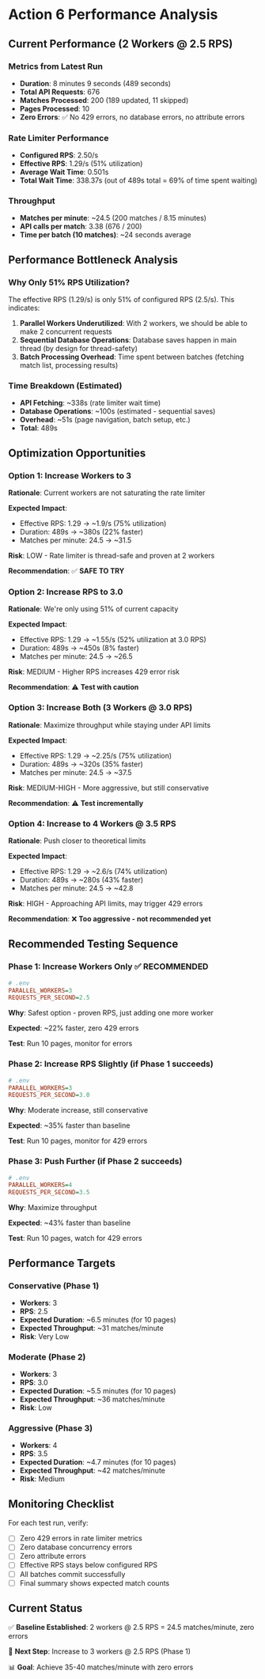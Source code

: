 # Action 6 Performance Analysis

## Current Performance (2 Workers @ 2.5 RPS)

### Metrics from Latest Run
- **Duration**: 8 minutes 9 seconds (489 seconds)
- **Total API Requests**: 676
- **Matches Processed**: 200 (189 updated, 11 skipped)
- **Pages Processed**: 10
- **Zero Errors**: ✅ No 429 errors, no database errors, no attribute errors

### Rate Limiter Performance
- **Configured RPS**: 2.50/s
- **Effective RPS**: 1.29/s (51% utilization)
- **Average Wait Time**: 0.501s
- **Total Wait Time**: 338.37s (out of 489s total = 69% of time spent waiting)

### Throughput
- **Matches per minute**: ~24.5 (200 matches / 8.15 minutes)
- **API calls per match**: 3.38 (676 / 200)
- **Time per batch (10 matches)**: ~24 seconds average

## Performance Bottleneck Analysis

### Why Only 51% RPS Utilization?

The effective RPS (1.29/s) is only 51% of configured RPS (2.5/s). This indicates:

1. **Parallel Workers Underutilized**: With 2 workers, we should be able to make 2 concurrent requests
2. **Sequential Database Operations**: Database saves happen in main thread (by design for thread-safety)
3. **Batch Processing Overhead**: Time spent between batches (fetching match list, processing results)

### Time Breakdown (Estimated)
- **API Fetching**: ~338s (rate limiter wait time)
- **Database Operations**: ~100s (estimated - sequential saves)
- **Overhead**: ~51s (page navigation, batch setup, etc.)
- **Total**: 489s

## Optimization Opportunities

### Option 1: Increase Workers to 3
**Rationale**: Current workers are not saturating the rate limiter

**Expected Impact**:
- Effective RPS: 1.29 → ~1.9/s (75% utilization)
- Duration: 489s → ~380s (22% faster)
- Matches per minute: 24.5 → ~31.5

**Risk**: LOW - Rate limiter is thread-safe and proven at 2 workers

**Recommendation**: ✅ **SAFE TO TRY**

### Option 2: Increase RPS to 3.0
**Rationale**: We're only using 51% of current capacity

**Expected Impact**:
- Effective RPS: 1.29 → ~1.55/s (52% utilization at 3.0 RPS)
- Duration: 489s → ~450s (8% faster)
- Matches per minute: 24.5 → ~26.5

**Risk**: MEDIUM - Higher RPS increases 429 error risk

**Recommendation**: ⚠️ **Test with caution**

### Option 3: Increase Both (3 Workers @ 3.0 RPS)
**Rationale**: Maximize throughput while staying under API limits

**Expected Impact**:
- Effective RPS: 1.29 → ~2.25/s (75% utilization)
- Duration: 489s → ~320s (35% faster)
- Matches per minute: 24.5 → ~37.5

**Risk**: MEDIUM-HIGH - More aggressive, but still conservative

**Recommendation**: ⚠️ **Test incrementally**

### Option 4: Increase to 4 Workers @ 3.5 RPS
**Rationale**: Push closer to theoretical limits

**Expected Impact**:
- Effective RPS: 1.29 → ~2.6/s (74% utilization)
- Duration: 489s → ~280s (43% faster)
- Matches per minute: 24.5 → ~42.8

**Risk**: HIGH - Approaching API limits, may trigger 429 errors

**Recommendation**: ❌ **Too aggressive - not recommended yet**

## Recommended Testing Sequence

### Phase 1: Increase Workers Only ✅ RECOMMENDED
```ini
# .env
PARALLEL_WORKERS=3
REQUESTS_PER_SECOND=2.5
```

**Why**: Safest option - proven RPS, just adding one more worker

**Expected**: ~22% faster, zero 429 errors

**Test**: Run 10 pages, monitor for errors

### Phase 2: Increase RPS Slightly (if Phase 1 succeeds)
```ini
# .env
PARALLEL_WORKERS=3
REQUESTS_PER_SECOND=3.0
```

**Why**: Moderate increase, still conservative

**Expected**: ~35% faster than baseline

**Test**: Run 10 pages, monitor for 429 errors

### Phase 3: Push Further (if Phase 2 succeeds)
```ini
# .env
PARALLEL_WORKERS=4
REQUESTS_PER_SECOND=3.5
```

**Why**: Maximize throughput

**Expected**: ~43% faster than baseline

**Test**: Run 10 pages, watch for 429 errors

## Performance Targets

### Conservative (Phase 1)
- **Workers**: 3
- **RPS**: 2.5
- **Expected Duration**: ~6.5 minutes (for 10 pages)
- **Expected Throughput**: ~31 matches/minute
- **Risk**: Very Low

### Moderate (Phase 2)
- **Workers**: 3
- **RPS**: 3.0
- **Expected Duration**: ~5.5 minutes (for 10 pages)
- **Expected Throughput**: ~36 matches/minute
- **Risk**: Low

### Aggressive (Phase 3)
- **Workers**: 4
- **RPS**: 3.5
- **Expected Duration**: ~4.7 minutes (for 10 pages)
- **Expected Throughput**: ~42 matches/minute
- **Risk**: Medium

## Monitoring Checklist

For each test run, verify:
- [ ] Zero 429 errors in rate limiter metrics
- [ ] Zero database concurrency errors
- [ ] Zero attribute errors
- [ ] Effective RPS stays below configured RPS
- [ ] All batches commit successfully
- [ ] Final summary shows expected match counts

## Current Status

✅ **Baseline Established**: 2 workers @ 2.5 RPS = 24.5 matches/minute, zero errors

🎯 **Next Step**: Increase to 3 workers @ 2.5 RPS (Phase 1)

📊 **Goal**: Achieve 35-40 matches/minute with zero errors

